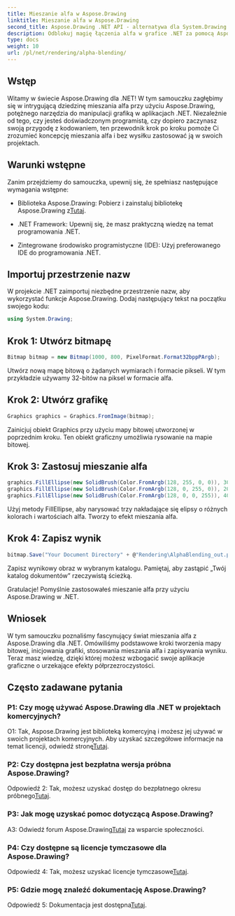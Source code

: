 ```yaml
---
title: Mieszanie alfa w Aspose.Drawing
linktitle: Mieszanie alfa w Aspose.Drawing
second_title: Aspose.Drawing .NET API - alternatywa dla System.Drawing.Common
description: Odblokuj magię łączenia alfa w grafice .NET za pomocą Aspose.Drawing. Podnieś poziom swoich projektów dzięki efektom półprzezroczystości.
type: docs
weight: 10
url: /pl/net/rendering/alpha-blending/
---
```

## Wstęp

Witamy w świecie Aspose.Drawing dla .NET! W tym samouczku zagłębimy się w intrygującą dziedzinę mieszania alfa przy użyciu Aspose.Drawing, potężnego narzędzia do manipulacji grafiką w aplikacjach .NET. Niezależnie od tego, czy jesteś doświadczonym programistą, czy dopiero zaczynasz swoją przygodę z kodowaniem, ten przewodnik krok po kroku pomoże Ci zrozumieć koncepcję mieszania alfa i bez wysiłku zastosować ją w swoich projektach.

## Warunki wstępne

Zanim przejdziemy do samouczka, upewnij się, że spełniasz następujące wymagania wstępne:

-  Biblioteka Aspose.Drawing: Pobierz i zainstaluj bibliotekę Aspose.Drawing z[Tutaj](https://releases.aspose.com/drawing/net/).

- .NET Framework: Upewnij się, że masz praktyczną wiedzę na temat programowania .NET.

- Zintegrowane środowisko programistyczne (IDE): Użyj preferowanego IDE do programowania .NET.

## Importuj przestrzenie nazw

W projekcie .NET zaimportuj niezbędne przestrzenie nazw, aby wykorzystać funkcje Aspose.Drawing. Dodaj następujący tekst na początku swojego kodu:

```csharp
using System.Drawing;
```

## Krok 1: Utwórz bitmapę

```csharp
Bitmap bitmap = new Bitmap(1000, 800, PixelFormat.Format32bppPArgb);
```

Utwórz nową mapę bitową o żądanych wymiarach i formacie pikseli. W tym przykładzie używamy 32-bitów na piksel w formacie alfa.

## Krok 2: Utwórz grafikę

```csharp
Graphics graphics = Graphics.FromImage(bitmap);
```

Zainicjuj obiekt Graphics przy użyciu mapy bitowej utworzonej w poprzednim kroku. Ten obiekt graficzny umożliwia rysowanie na mapie bitowej.

## Krok 3: Zastosuj mieszanie alfa

```csharp
graphics.FillEllipse(new SolidBrush(Color.FromArgb(128, 255, 0, 0)), 300, 100, 400, 400);
graphics.FillEllipse(new SolidBrush(Color.FromArgb(128, 0, 255, 0)), 200, 300, 400, 400);
graphics.FillEllipse(new SolidBrush(Color.FromArgb(128, 0, 0, 255)), 400, 300, 400, 400);
```

Użyj metody FillEllipse, aby narysować trzy nakładające się elipsy o różnych kolorach i wartościach alfa. Tworzy to efekt mieszania alfa.

## Krok 4: Zapisz wynik

```csharp
bitmap.Save("Your Document Directory" + @"Rendering\AlphaBlending_out.png");
```

Zapisz wynikowy obraz w wybranym katalogu. Pamiętaj, aby zastąpić „Twój katalog dokumentów” rzeczywistą ścieżką.

Gratulacje! Pomyślnie zastosowałeś mieszanie alfa przy użyciu Aspose.Drawing w .NET.

## Wniosek

W tym samouczku poznaliśmy fascynujący świat mieszania alfa z Aspose.Drawing dla .NET. Omówiliśmy podstawowe kroki tworzenia mapy bitowej, inicjowania grafiki, stosowania mieszania alfa i zapisywania wyniku. Teraz masz wiedzę, dzięki której możesz wzbogacić swoje aplikacje graficzne o urzekające efekty półprzezroczystości.

## Często zadawane pytania

### P1: Czy mogę używać Aspose.Drawing dla .NET w projektach komercyjnych?

 O1: Tak, Aspose.Drawing jest biblioteką komercyjną i możesz jej używać w swoich projektach komercyjnych. Aby uzyskać szczegółowe informacje na temat licencji, odwiedź stronę[Tutaj](https://purchase.aspose.com/buy).

### P2: Czy dostępna jest bezpłatna wersja próbna Aspose.Drawing?

 Odpowiedź 2: Tak, możesz uzyskać dostęp do bezpłatnego okresu próbnego[Tutaj](https://releases.aspose.com/).

### P3: Jak mogę uzyskać pomoc dotyczącą Aspose.Drawing?

 A3: Odwiedź forum Aspose.Drawing[Tutaj](https://forum.aspose.com/c/diagram/17) za wsparcie społeczności.

### P4: Czy dostępne są licencje tymczasowe dla Aspose.Drawing?

 Odpowiedź 4: Tak, możesz uzyskać licencje tymczasowe[Tutaj](https://purchase.aspose.com/temporary-license/).

### P5: Gdzie mogę znaleźć dokumentację Aspose.Drawing?

 Odpowiedź 5: Dokumentacja jest dostępna[Tutaj](https://reference.aspose.com/drawing/net/).